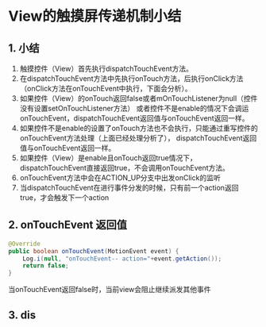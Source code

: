# View的触摸屏传递机制小结



## 1. 小结
1. 触摸控件（View）首先执行dispatchTouchEvent方法。
2. 在dispatchTouchEvent方法中先执行onTouch方法，后执行onClick方法
（onClick方法在onTouchEvent中执行，下面会分析）。
3. 如果控件（View）的onTouch返回false或者mOnTouchListener为null（控件没有设置setOnTouchListener方法）
或者控件不是enable的情况下会调运onTouchEvent，dispatchTouchEvent返回值与onTouchEvent返回一样。
4. 如果控件不是enable的设置了onTouch方法也不会执行，只能通过重写控件的onTouchEvent方法处理（上面已经处理分析了），
dispatchTouchEvent返回值与onTouchEvent返回一样。
5. 如果控件（View）是enable且onTouch返回true情况下，dispatchTouchEvent直接返回true，不会调用onTouchEvent方法。
6. onTouchEvent方法中会在ACTION_UP分支中出发onClick的监听
7. 当dispatchTouchEvent在进行事件分发的时候，只有前一个action返回true，才会触发下一个action


## 2. onTouchEvent 返回值
  
```java
@Override
public boolean onTouchEvent(MotionEvent event) {
    Log.i(null, "onTouchEvent-- action="+event.getAction());
    return false;
}
```

当onTouchEvent返回false时，当前view会阻止继续派发其他事件

## 3. dis